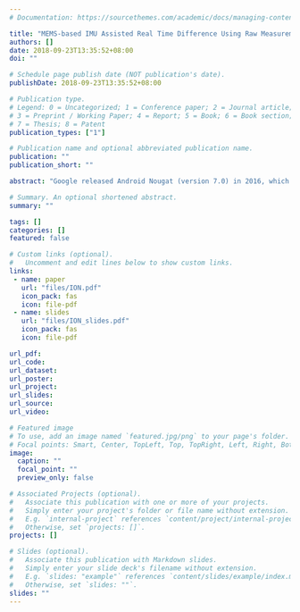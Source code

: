 ```yaml
---
# Documentation: https://sourcethemes.com/academic/docs/managing-content/

title: "MEMS-based IMU Assisted Real Time Difference Using Raw Measurements for Smartphone"
authors: []
date: 2018-09-23T13:35:52+08:00
doi: ""

# Schedule page publish date (NOT publication's date).
publishDate: 2018-09-23T13:35:52+08:00

# Publication type.
# Legend: 0 = Uncategorized; 1 = Conference paper; 2 = Journal article;
# 3 = Preprint / Working Paper; 4 = Report; 5 = Book; 6 = Book section;
# 7 = Thesis; 8 = Patent
publication_types: ["1"]

# Publication name and optional abbreviated publication name.
publication: ""
publication_short: ""

abstract: "Google released Android Nougat (version 7.0) in 2016, which opens the possibility to use raw data to achieve high precision solutions on low-cost smart devices.  Due to the poor performance of the low-cost antenna and crystal oscillator of smartphone, the accuracy of traditional single point positioning can only reach about 10 meters. The target of this paper is to propose a pseudorange double difference (PDD) with IMU assisted model on smartphone. Real-time difference assisted by IMU positioning algorithm was first applied to realize high-precision positioning on stand-long smartphone platform. Three groups of pedestrian scenes positioning comparison experiments were carried out. The results show that MEMS-based IMU assisted PDD increases smartphone positioning precision and robustness, and the horizonal mean error can be less than 4 meters. It demonstrated that the algorithm can effectively stabilize the performance of smartphone positioning. The significance of this work is to prove that RTD assisted by IMU on low-cost mobile platform is feasible and this algorithm exhibits better performance than traditional positioning solutions."

# Summary. An optional shortened abstract.
summary: ""

tags: []
categories: []
featured: false

# Custom links (optional).
#   Uncomment and edit lines below to show custom links.
links:
 - name: paper
   url: "files/ION.pdf"
   icon_pack: fas
   icon: file-pdf
 - name: slides
   url: "files/ION_slides.pdf"
   icon_pack: fas
   icon: file-pdf

url_pdf:
url_code:
url_dataset:
url_poster:
url_project:
url_slides:
url_source:
url_video:

# Featured image
# To use, add an image named `featured.jpg/png` to your page's folder. 
# Focal points: Smart, Center, TopLeft, Top, TopRight, Left, Right, BottomLeft, Bottom, BottomRight.
image:
  caption: ""
  focal_point: ""
  preview_only: false

# Associated Projects (optional).
#   Associate this publication with one or more of your projects.
#   Simply enter your project's folder or file name without extension.
#   E.g. `internal-project` references `content/project/internal-project/index.md`.
#   Otherwise, set `projects: []`.
projects: []

# Slides (optional).
#   Associate this publication with Markdown slides.
#   Simply enter your slide deck's filename without extension.
#   E.g. `slides: "example"` references `content/slides/example/index.md`.
#   Otherwise, set `slides: ""`.
slides: ""
---
```

